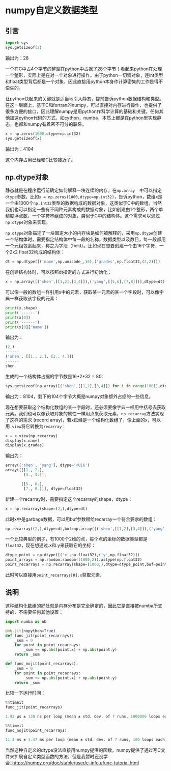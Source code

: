 # numpy自定义数据类型

## 引言

```python
import sys
sys.getsizeof(2)
```

输出为：28

一个在C中占4个字节的整型在python中占据了28个字节！看起来python在处理一个整形，实际上是在对一个对象进行操作。由于python一切皆对象，连int类型和float类型背后都是一个对象，因此直接用python本身作计算密集的工作是得不偿失的。

让python快起来的关键就是适当地引入静态，提前告诉python数据结构和类型。在这一层面上，基于C和fortran的numpy，可以直接对内存进行操作，也提供了很多方便的接口，因此理解numpy是用python作科学计算的基础和关键。任何其他加速python代码的方式，如cython，numba，本质上都是在python里实现静态，也都和numpy有着密不可分的联系。

```python
x = np.zeros(1000,dtype=np.int32)
sys.getsizeof(x)
```

输出为：4104

这个内存占用已经和C比较接近了。

## np.dtype对象

静态就是在程序运行前确定如何解释一块连续的内存。在`np.array	`中可以指定`dtype`参数，比如`x = np.zeros(1000,dtype=np.int32)`，告诉python，数组x是一个由1000个`np.int32`类型的数据构成的数据对象，这类似于C中的数组。当然我们也可以指定一些有不同种元素构成的数据对象，比如创建由1个整形，两个单精度浮点数，一个字符串组成的对象，类似于C中的结构体。这个需求可以通过`np.dtype`对象来实现。

`np.dtype`对象描述了一块固定大小的内存块是如何被解释的，采用`np.dtype`创建一个结构体时，需要指定结构体中每一段的名称，数据类型以及数目，每一段都用一个元组包裹起来，称之为字段（field）。比如现在想要创建一个由16个字符，一个2x2 float32构成的结构体：

```python
dt = np.dtype([('name',np.unicode_,16),('grades',np.float32,(2,2))])
```

在创建结构体时，可以按照dt指定的方式进行初始化：

```python
x = np.array([('shen',[[1,2],[3,4]]),('yang',[[5,6],[7,8]])],dtype=dt)
```

可以像一般的数组一样引用x中的元素，获取某一元素的某一个字段时，可以像字典一样获取该字段的元素：

```python
print(x.shape)
print('------')
print(x[0])
print('------')
print(x[0]['name'])
```

输出为：

```python
(2,)
------
('shen', [[1., 2.], [3., 4.]])
------
shen
```

生成的一个结构体占据的字节数是16+2*32 = 80:

```python
sys.getsizeof(np.array([('shen',[[1,2],[3,4]]) for i in range(100)],dtype=dt)
```

输出为：8104，剩下的104个字节大概是numpy对象额外占据的一些信息。

现在想要获取这个结构化数组的某一字段时，还必须要像字典一样用中括号去获取元素。我们也可以像获取对象的属性一样用点来获取元素，`np.recarray`方法实现了这样的需求 (record array)，若x已经是一个结构化数组了，像上面的x，可以用`.view`将它转换为`recarray`：

```python
x = x.view(np.recarray)
display(x.name)
display(x.grades)
```

输出为：

```python
array(['shen', 'yang'], dtype='<U16')
array([[[1., 2.],
        [3., 4.]],

       [[5., 6.],
        [7., 8.]]], dtype=float32)
```

新建一个recarray时，需要指定这个recarray的shape，dtype：

```python
x = np.recarray(shape=(2,),dtype=dt)
```

此时x中是garbage数据，可以用buf参数赋给recarray一个符合要求的数组：

```python
np.recarray((2,),dtype=dt,buf=np.array([('shen',[[1,2],[3,4]]),('yang',[[5,6],[7,8]])],dtype=dt))
```

一个比较典型的例子，有1000个2维的点，每个点的坐标的数据类型都是`float32`，现在想通过.x和.y来获取它的坐标：

```python
dtype_point = np.dtype([('x',np.float32),('y',np.float32)])
point_arrays = np.random.random((1000,2)).astype(np.float32)
point_recarrays = np.recarray(shape=(1000,),dtype=dtype_point,buf=point_arrays)
```

此时可以直接用`point_recarrays[0].x`获取元素.

## 说明

这种结构化数组的好处就是内存分布是完全确定的，因此它是直接被numba所支持的，不需要任何其他设置：

```python
import numba as nb

@nb.jit(nopython=True)
def func_jit(point_recarrays):
    _sum = 0
    for point in point_recarrays:
        _sum += np.abs(point.x) + np.abs(point.y)
    return _sum

def func_nojit(point_recarrays):
    _sum = 0
    for point in point_recarrays:
        _sum += np.abs(point.x) + np.abs(point.y)
    return _sum

```

比较一下运行时间：

```python
%%timeit
func_jit(point_recarrays)
```

```python
1.92 µs ± 130 ns per loop (mean ± std. dev. of 7 runs, 1000000 loops each)
```

```python
%%timeit
func_nojit(point_recarrays)
```

```python
11.4 ms ± 1.47 ms per loop (mean ± std. dev. of 7 runs, 100 loops each)
```

当然这种自定义的dtype没法直接用numpy提供的函数，numpy提供了通过写C文件来扩展自定义类型函数的方法，但是我暂时还没学会..https://numpy.org/doc/stable/user/c-info.ufunc-tutorial.html

